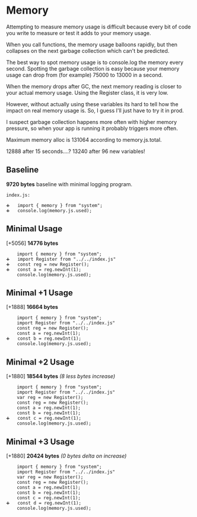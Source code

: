 # Memory

Attempting to measure memory usage is difficult because every bit of code you write to measure or test it adds to your memory usage.

When you call functions, the memory usage balloons rapidly, but then collapses on the next garbage collection which can't be predicted.

The best way to spot memory usage is to console.log the memory every second. Spotting the garbage collection is easy because your memory usage can drop from (for example) 75000 to 13000 in a second.

When the memory drops after GC, the next memory reading is closer to your actual memory usage. Using the Register class, it is very low.

However, without actually using these variables its hard to tell how the impact on real memory usage is. So, I guess I'll just have to try it in prod.

I suspect garbage collection happens more often with higher memory pressure, so when your app is running it probably triggers more often.

Maximum memory alloc is 131064 according to memory.js.total.

12888 after 15 seconds....?
13240 after 96 new variables!

## Baseline

**9720 bytes** baseline with minimal logging program.

`index.js:`

	➕	import { memory } from "system";
	➕	console.log(memory.js.used);

## Minimal Usage

[+5056] **14776 bytes**

		import { memory } from "system";
	➕	import Register from "../../index.js"
	➕	const reg = new Register();
	➕	const a = reg.newInt(1);
		console.log(memory.js.used);

## Minimal +1 Usage

[+1888] **16664 bytes**

		import { memory } from "system";
		import Register from "../../index.js"
		const reg = new Register();
		const a = reg.newInt(1);
	➕	const b = reg.newInt(1);
		console.log(memory.js.used);

## Minimal +2 Usage

[+1880] **18544 bytes** _(8 less bytes increase)_

		import { memory } from "system";
		import Register from "../../index.js"
		var reg = new Register();
		const reg = new Register();
		const a = reg.newInt(1);
		const b = reg.newInt(1);
	➕	const c = reg.newInt(1);
		console.log(memory.js.used);

## Minimal +3 Usage

[+1880] **20424 bytes** _(0 bytes delta on increase)_

		import { memory } from "system";
		import Register from "../../index.js"
		var reg = new Register();
		const reg = new Register();
		const a = reg.newInt(1);
		const b = reg.newInt(1);
		const c = reg.newInt(1);
	➕	const d = reg.newInt(1);
		console.log(memory.js.used);